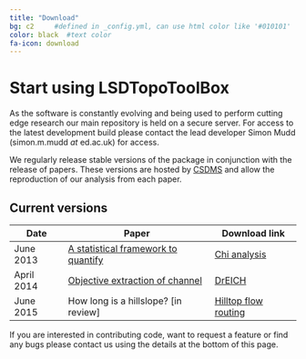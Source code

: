 ```yaml
---
title: "Download"
bg: c2     #defined in _config.yml, can use html color like '#010101'
color: black  #text color
fa-icon: download
---
```


# Start using LSDTopoToolBox

As the software is constantly evolving and being used to perform cutting edge research
our main repository is held on a secure server. For access to the latest development
build please contact the lead developer Simon Mudd (simon.m.mudd _at_ ed.ac.uk) for access. 

We regularly release stable versions of the package in conjunction with the release of
papers. These versions are hosted by [CSDMS](http://csdms.colorado.edu/wiki/Main_Page) and
allow the reproduction of our analysis from each paper.

## Current versions

Date | Paper | Download link
-----|-------|---------------
June 2013 | [A statistical framework to quantify](http://onlinelibrary.wiley.com/doi/10.1002/2013JF002981/full) |[Chi analysis](http://csdms.colorado.edu/wiki/Model:Chi_analysis_tools)
April 2014 | [Objective extraction of channel ](http://onlinelibrary.wiley.com/doi/10.1002/2013WR015167/full) |[DrEICH](http://csdms.colorado.edu/wiki/Model:Chi_analysis_tools)
June 2015 | How long is a hillslope? [in review] | [Hilltop flow routing](http://csdms.colorado.edu/wiki/Model:Hilltop_flow_routing)


If you are interested in contributing code, want to request a feature or find any bugs
please contact us using the details at the bottom of this page.
 


